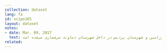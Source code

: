 ```yaml
---
collection: dataset
lang: fa
id: scipo165
layout: dataset
notes: 
- date: Mar. 09, 2017
  text: با توجه به تقسیمات کشوری تا قبل از سال ۱۳۹۰ شهرستان ورامین و شهرستان پردیس در داخل شهرستان دماوند سرشماری می‌شده است. 
related:
---
```

